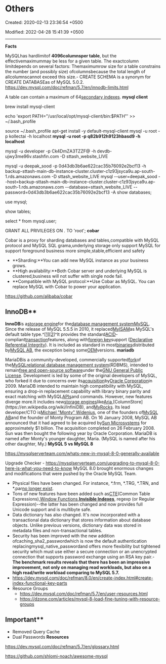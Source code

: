 # Others

Created: 2020-02-13 23:36:54 +0500

Modified: 2022-04-28 15:41:39 +0500

---

**Facts**

MySQLhas hardlimitof **4096columnsper table**, but the effectivemaximummay be less for a given table. The exactcolumn limitdepends on several factors: Themaximumrow size for a table constrains the number (and possibly size) ofcolumnsbecause the total length of allcolumnscannot exceed this size.-   CREATE SCHEMA is a synonym for CREATE DATABASEas of MySQL 5.0.2.
<https://dev.mysql.com/doc/refman/5.7/en/innodb-limits.html>

A table can contain a maximum of 64[secondary indexes](https://dev.mysql.com/doc/refman/5.7/en/glossary.html#glos_secondary_index).
**mysql client**

brew install mysql-client

echo 'export PATH="/usr/local/opt/mysql-client/bin:$PATH"' >> ~/.bash_profile

source ~/.bash_profile
apt-get install -y default-mysql-client
mysql -u root -p kollectai -h localhost
**mysql -u root -p q82b912h9123hbasd9 -h localhost**

mysql -u developer -p Ck4DmZA3TZZF@ -h devdb-ujwy3me96v.stashfin.com -D sttash_website_LIVE

mysql -u deepak_sood -p 0d43db3b6ae622cac35b76092e2bcf13 -h backup-sttash-main-db-instance-cluster.cluster-c1z93jsyca9u.ap-south-1.rds.amazonaws.com -D sttash_website_LIVE
mysql --user=deepak_sood --host=backup-sttash-main-db-instance-cluster.cluster-c1z93jsyca9u.ap-south-1.rds.amazonaws.com --database=sttash_website_LIVE --password=0d43db3b6ae622cac35b76092e2bcf13 -A
show databases;

use mysql;

show tables;

select * from mysql.user;

GRANT ALL PRIVILEGES ON *.* TO 'root';
**cobar**

Cobar is a proxy for sharding databases and tables,compatible with MySQL protocol and MySQL SQL grama,underlying storage only support MySQL for support foreground business more simple,stable,efficient and safety
-   **Sharding:**You can add new MySQL instance as your business grows.
-   **High availability:**Both Cobar server and underlying MySQL is clustered,business will not suffer with single node fail.
-   **Compatible with MySQL protocol:**Use Cobar as MySQL. You can replace MySQL with Cobar to power your application.

<https://github.com/alibaba/cobar>

## InnoDB**

**InnoDB**is a[storage engine](https://en.wikipedia.org/wiki/Database_engine)for the[database management system](https://en.wikipedia.org/wiki/Database_management_system)[MySQL](https://en.wikipedia.org/wiki/MySQL). Since the release of MySQL 5.5.5 in 2010, it replaced[MyISAM](https://en.wikipedia.org/wiki/MyISAM)as MySQL's default table type.^[[1]](https://en.wikipedia.org/wiki/InnoDB#cite_note-1)[[2]](https://en.wikipedia.org/wiki/InnoDB#cite_note-2)^It provides the standard[ACID](https://en.wikipedia.org/wiki/ACID)-compliant[transaction](https://en.wikipedia.org/wiki/Database_transaction)features, along with[foreign key](https://en.wikipedia.org/wiki/Foreign_key)support ([Declarative Referential Integrity](https://en.wikipedia.org/wiki/Declarative_Referential_Integrity)). It is included as standard in most[binaries](https://en.wikipedia.org/wiki/Binaries)distributed by[MySQL AB](https://en.wikipedia.org/wiki/MySQL_AB), the exception being some[OEM](https://en.wikipedia.org/wiki/Original_equipment_manufacturer)versions.
**mariadb**

MariaDBis a community-developed, commercially supported[fork](https://en.wikipedia.org/wiki/Fork_(software_development))of the[MySQL](https://en.wikipedia.org/wiki/MySQL)[relational database management system](https://en.wikipedia.org/wiki/Relational_database_management_system)(RDBMS), intended to remain[free and open-source software](https://en.wikipedia.org/wiki/Free_and_open-source_software)under the[GNU General Public License](https://en.wikipedia.org/wiki/GNU_General_Public_License). Development is led by some of the original developers of MySQL, who forked it due to concerns over its[acquisition](https://en.wikipedia.org/wiki/Takeover)by[Oracle Corporation](https://en.wikipedia.org/wiki/Oracle_Corporation)in 2009.
MariaDB intended to maintain high compatibility with MySQL, ensuring a drop-in replacement capability with library binary parity and exact matching with MySQL[APIs](https://en.wikipedia.org/wiki/Application_programming_interface)and commands. However, new features diverge more.It includes new[storage engines](https://en.wikipedia.org/wiki/Storage_engine)like[Aria](https://en.wikipedia.org/wiki/Aria_(storage_engine)),[ColumnStore](https://en.wikipedia.org/wiki/InfiniDB), and[MyRocks](https://en.wikipedia.org/wiki/MyRocks).
Its lead developer/CTO is[Michael "Monty" Widenius](https://en.wikipedia.org/wiki/Michael_Widenius), one of the founders of[MySQL AB](https://en.wikipedia.org/wiki/MySQL_AB)and the founder of Monty Program AB. On 16 January 2008, MySQL AB announced that it had agreed to be acquired by[Sun Microsystems](https://en.wikipedia.org/wiki/Sun_Microsystems) for approximately $1 billion. The acquisition completed on 26 February 2008. Sun was then bought the following year by Oracle Corporation. MariaDB is named after Monty's younger daughter, Maria. (MySQL is named after his other daughter, My.)
**MySQL 5 vs MySQL 8**

<https://mysqlserverteam.com/whats-new-in-mysql-8-0-generally-available>

Upgrade Checker - <https://mysqlserverteam.com/upgrading-to-mysql-8-0-here-is-what-you-need-to-know>
MySQL 8.0 brought enormous changes and modifications that were pushed by the Oracle MySQL Team.
-   Physical files have been changed. For instance, *.frm, *.TRG, *.TRN, and *.par[no longer exist](https://dev.mysql.com/worklog/task/?id=8216).
-   Tons of new features have been added such as[CTE](https://dev.mysql.com/doc/refman/8.0/en/with.html)(Common Table Expressions),[Window Functions](https://dev.mysql.com/doc/refman/8.0/en/window-functions.html),[**Invisible Indexes**](https://dev.mysql.com/doc/refman/8.0/en/invisible-indexes.html), regexp (or Regular Expression)--the latter has been changed and now provides full Unicode support and is multibyte safe.
-   Data dictionary has also changed. It's now incorporated with a transactional data dictionary that stores information about database objects. Unlike previous versions, dictionary data was stored in metadata files and non-transactional tables.
-   Security has been improved with the new addition ofcaching_sha2_passwordwhich is now the default authentication replacingmysql_native_passwordand offers more flexibility but tightened security which must use either a secure connection or an unencrypted connection that supports password exchange using an RSA key pair.-   **The benchmark results reveals that there has been an impressive improvement, not only on managing read workloads, but also on a high read/write workload comparing to MySQL 5.7.**
-   <https://dev.mysql.com/doc/refman/8.0/en/create-index.html#create-index-functional-key-parts>
-   Resource Groups
    -   <https://dev.mysql.com/doc/refman/5.7/en/user-resources.html>
    -   <https://dzone.com/articles/mysql-8-load-fine-tuning-with-resource-groups>

## Important**
-   Removed Query Cache
-   Dual Passwords
**Resources**

<https://dev.mysql.com/doc/refman/5.7/en/glossary.html>

<https://github.com/shlomi-noach/awesome-mysql>
